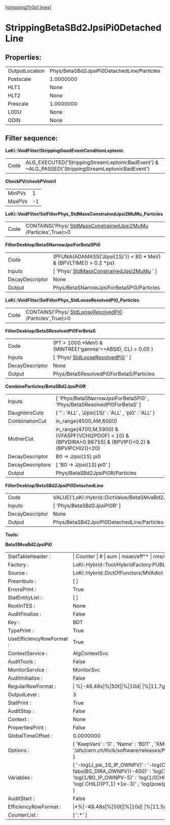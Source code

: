 [[stripping21r0p1 lines]](./stripping21r0p1-index)

# StrippingBetaSBd2JpsiPi0DetachedLine

## Properties:

|                |                                            |
|----------------|--------------------------------------------|
| OutputLocation | Phys/BetaSBd2JpsiPi0DetachedLine/Particles |
| Postscale      | 1.0000000                                  |
| HLT1           | None                                       |
| HLT2           | None                                       |
| Prescale       | 1.0000000                                  |
| L0DU           | None                                       |
| ODIN           | None                                       |

## Filter sequence:

**LoKi::VoidFilter/StrippingGoodEventConditionLeptonic**

|      |                                                                                                   |
|------|---------------------------------------------------------------------------------------------------|
| Code | ALG_EXECUTED('StrippingStreamLeptonicBadEvent') & \~ALG_PASSED('StrippingStreamLeptonicBadEvent') |

**CheckPV/checkPVmin1**

|        |     |
|--------|-----|
| MinPVs | 1   |
| MaxPVs | -1  |

**LoKi::VoidFilter/SelFilterPhys_StdMassConstrainedJpsi2MuMu_Particles**

|      |                                                                                                                   |
|------|-------------------------------------------------------------------------------------------------------------------|
| Code | CONTAINS('Phys/ [StdMassConstrainedJpsi2MuMu](./stripping21r0p1-stdmassconstrainedjpsi2mumu) /Particles',True)\>0 |

**FilterDesktop/BetaSNarrowJpsiForBetaSPi0**

|                 |                                                                                             |
|-----------------|---------------------------------------------------------------------------------------------|
| Code            | (PFUNA(ADAMASS('J/psi(1S)')) \< 80 \* MeV) & (BPVLTIME() \> 0.2 \*ps)                       |
| Inputs          | [ 'Phys/ [StdMassConstrainedJpsi2MuMu](./stripping21r0p1-stdmassconstrainedjpsi2mumu) ' ] |
| DecayDescriptor | None                                                                                        |
| Output          | Phys/BetaSNarrowJpsiForBetaSPi0/Particles                                                   |

**LoKi::VoidFilter/SelFilterPhys_StdLooseResolvedPi0_Particles**

|      |                                                                                                   |
|------|---------------------------------------------------------------------------------------------------|
| Code | CONTAINS('Phys/ [StdLooseResolvedPi0](./stripping21r0p1-stdlooseresolvedpi0) /Particles',True)\>0 |

**FilterDesktop/BetaSResolvedPi0ForBetaS**

|                 |                                                                             |
|-----------------|-----------------------------------------------------------------------------|
| Code            | (PT \> 1000.\*MeV) & (MINTREE('gamma'==ABSID, CL) \> 0.05 )                 |
| Inputs          | [ 'Phys/ [StdLooseResolvedPi0](./stripping21r0p1-stdlooseresolvedpi0) ' ] |
| DecayDescriptor | None                                                                        |
| Output          | Phys/BetaSResolvedPi0ForBetaS/Particles                                     |

**CombineParticles/BetaSBd2JpsiPi0R**

|                  |                                                                                                             |
|------------------|-------------------------------------------------------------------------------------------------------------|
| Inputs           | [ 'Phys/BetaSNarrowJpsiForBetaSPi0' , 'Phys/BetaSResolvedPi0ForBetaS' ]                                   |
| DaughtersCuts    | { '' : 'ALL' , 'J/psi(1S)' : 'ALL' , 'pi0' : 'ALL' }                                                        |
| CombinationCut   | in_range(4500,AM,6000)                                                                                      |
| MotherCut        | in_range(4700,M,5900) & (VFASPF(VCHI2PDOF) \< 10) & (BPVDIRA\>0.99755) & (BPVIP()\<0.2) & (BPVIPCHI2()\<20) |
| DecayDescriptor  | B0 -\> J/psi(1S) pi0                                                                                        |
| DecayDescriptors | [ 'B0 -\> J/psi(1S) pi0' ]                                                                                |
| Output           | Phys/BetaSBd2JpsiPi0R/Particles                                                                             |

**FilterDesktop/BetaSBd2JpsiPi0DetachedLine**

|                 |                                                           |
|-----------------|-----------------------------------------------------------|
| Code            | VALUE('LoKi::Hybrid::DictValue/BetaSMvaBd2JpsiPi0')\>-0.4 |
| Inputs          | [ 'Phys/BetaSBd2JpsiPi0R' ]                             |
| DecayDescriptor | None                                                      |
| Output          | Phys/BetaSBd2JpsiPi0DetachedLine/Particles                |

****Tools:****

**BetaSMvaBd2JpsiPi0**

|                          |                                                                                                                                                                                                                                                                                                                                                  |
|--------------------------|--------------------------------------------------------------------------------------------------------------------------------------------------------------------------------------------------------------------------------------------------------------------------------------------------------------------------------------------------|
| StatTableHeader :        | \| Counter \| \# \| sum \| mean/eff^\* \| rms/err^\* \| min \| max \|                                                                                                                                                                                                                                                                            |
| Factory :                | LoKi::Hybrid::Tool/HybridFactory:PUBLIC                                                                                                                                                                                                                                                                                                          |
| Source :                 | LoKi::Hybrid::DictOfFunctors/MVAdict                                                                                                                                                                                                                                                                                                             |
| Preambulo :              | [ ]                                                                                                                                                                                                                                                                                                                                            |
| ErrorsPrint :            | True                                                                                                                                                                                                                                                                                                                                             |
| StatEntityList :         | [ ]                                                                                                                                                                                                                                                                                                                                            |
| RootInTES :              | None                                                                                                                                                                                                                                                                                                                                             |
| AuditFinalize :          | False                                                                                                                                                                                                                                                                                                                                            |
| Key :                    | BDT                                                                                                                                                                                                                                                                                                                                              |
| TypePrint :              | True                                                                                                                                                                                                                                                                                                                                             |
| UseEfficiencyRowFormat : | True                                                                                                                                                                                                                                                                                                                                             |
| ContextService :         | AlgContextSvc                                                                                                                                                                                                                                                                                                                                    |
| AuditTools :             | False                                                                                                                                                                                                                                                                                                                                            |
| MonitorService :         | MonitorSvc                                                                                                                                                                                                                                                                                                                                       |
| AuditInitialize :        | False                                                                                                                                                                                                                                                                                                                                            |
| RegularRowFormat :       | \| %\|-48.48s\|%\|50t\|\|%\|10d\| \|%\|11.7g\| \|%\|#11.5g\| \|%\|#11.5g\| \|%\|#12.5g\| \|%\|#12.5g\| \|                                                                                                                                                                                                                                        |
| OutputLevel :            | 3                                                                                                                                                                                                                                                                                                                                                |
| StatPrint :              | True                                                                                                                                                                                                                                                                                                                                             |
| AuditStop :              | False                                                                                                                                                                                                                                                                                                                                            |
| Context :                | None                                                                                                                                                                                                                                                                                                                                             |
| PropertiesPrint :        | False                                                                                                                                                                                                                                                                                                                                            |
| GlobalTimeOffset :       | 0.0000000                                                                                                                                                                                                                                                                                                                                        |
| Options :                | { 'KeepVars' : '0' , 'Name' : 'BDT' , 'XMLFile' : '/afs/cern.ch/lhcb/software/releases/PARAM/TMVAWeights/v1r7/data/B2JpsiPi0_Fisher_v1r2.xml' }                                                                                                                                                                                                  |
| Variables :              | { '-log(J_psi_1S_IP_OWNPV)' : '-log(CHILD(MIPDV(PRIMARY),1))' , 'log(1/(1-fabs(B0_DIRA_OWNPV))-400)' : 'log(1/(1-abs( CHILD(BPVDIRA,0) ))-400)' , 'log(1/B0_IP_OWNPV-5)' : 'log(1/(CHILD(MIPDV(PRIMARY),0)) - 5)' , 'log(J_psi_1S_PT\*1e-3)' : 'log( CHILD(PT,1) \*1e-3)' , 'log(pow(pi0_PT\*1e-3,5)-1)' : 'log(pow( CHILD(PT,2) \*1e-3,5)-1)' } |
| AuditStart :             | False                                                                                                                                                                                                                                                                                                                                            |
| EfficiencyRowFormat :    | \|\*%\|-48.48s\|%\|50t\|\|%\|10d\| \|%\|11.5g\| \|(%\|#9.6g\| +- %\|-#9.6g\|)%%\| ------- \| ------- \|                                                                                                                                                                                                                                          |
| CounterList :            | [ '.\*' ]                                                                                                                                                                                                                                                                                                                                      |
